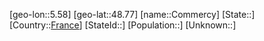 ﻿---
location: [48.77,5.58]
type: City
tags:
- geo/City


SpocWebEntityId: 29647
isDeleted: false
confidential: public

---
[geo-lon::5.58]
[geo-lat::48.77]
[name::Commercy]
[State::]
[Country::[France](geo/Continent/Europe/France.md)]
[StateId::]
[Population::]
[Unknown::]

